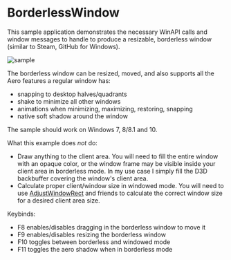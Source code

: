 BorderlessWindow
================

This sample application demonstrates the necessary WinAPI calls and window 
messages to handle to produce a resizable, borderless window (similar to Steam, GitHub for Windows).

![sample](https://cloud.githubusercontent.com/assets/3340026/20038871/36bb61f8-a43b-11e6-8463-df9a9b192cb9.png)

The borderless window can be resized, moved, and also supports all the Aero features a regular window has:

- snapping to desktop halves/quadrants
- shake to minimize all other windows
- animations when minimizing, maximizing, restoring, snapping
- native soft shadow around the window

The sample should work on Windows 7, 8/8.1 and 10.

What this example does *not* do:

- Draw anything to the client area. You will need to fill the entire window with an opaque color, or the window frame may be visible inside your client area in borderless mode. 
  In my use case I simply fill the D3D backbuffer covering the window's client area.
- Calculate proper client/window size in windowed mode. You will need to use [AdjustWindowRect](https://msdn.microsoft.com/en-us/library/windows/desktop/ms632665(v=vs.85).aspx) and friends to calculate the correct window size for a desired client area size.

Keybinds:

- F8  enables/disables dragging in the borderless window to move it 
- F9  enables/disables resizing the borderless window
- F10 toggles between borderless and windowed mode
- F11 toggles the aero shadow when in borderless mode
